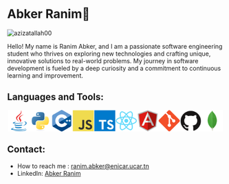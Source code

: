 <link rel="stylesheet" type="text/css" href="styles.css">

#  Abker Ranim👋
<p align="left">
  <img
    src="https://komarev.com/ghpvc/?username=jebalirami7&label=Profile%20views&color=0e75b6&style=flat"
    alt="azizatallah00"
  />
</p>
Hello! My name is Ranim Abker, and I am a passionate software engineering student who thrives on exploring new technologies and crafting unique, innovative solutions to real-world problems. My journey in software development is fueled by a deep curiosity and a commitment to continuous learning and improvement.

## Languages and Tools:
<div style="display: flex; align-items: center; justify-content: center;">
  <img src="https://raw.githubusercontent.com/devicons/devicon/master/icons/java/java-original.svg" alt="Java" width="50" height="50">
  <img src="https://raw.githubusercontent.com/devicons/devicon/master/icons/python/python-original.svg" alt="Python" width="50" height="50">
  <img src="https://raw.githubusercontent.com/devicons/devicon/master/icons/cplusplus/cplusplus-original.svg" alt="C++" width="50" height="50">
   <img src="https://raw.githubusercontent.com/devicons/devicon/master/icons/javascript/javascript-original.svg" alt="JavaScript" width="50" height="50">
  <img src="https://raw.githubusercontent.com/devicons/devicon/master/icons/typescript/typescript-original.svg" alt="TypeScript" width="50" height="50">
  <img src="https://raw.githubusercontent.com/devicons/devicon/master/icons/react/react-original.svg" alt="React" width="50" height="50">
  <img src="https://raw.githubusercontent.com/devicons/devicon/master/icons/angularjs/angularjs-original.svg" alt="Angular" width="50" height="50">
   <img src="https://raw.githubusercontent.com/devicons/devicon/master/icons/git/git-original.svg" alt="Git" width="50" height="50">
  <img src="https://raw.githubusercontent.com/devicons/devicon/master/icons/github/github-original.svg" alt="GitHub" width="50" height="50">
   <img src="https://raw.githubusercontent.com/devicons/devicon/master/icons/mongodb/mongodb-original.svg" alt="MongoDb" width="50" height="50">
</div>

## Contact:
-  How to reach me : ranim.abker@enicar.ucar.tn
- LinkedIn: [Abker Ranim](www.linkedin.com/in/abker-ranim-1023002aa)
